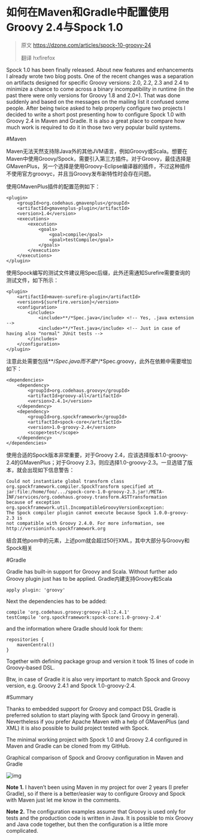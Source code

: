 如何在Maven和Gradle中配置使用Groovy 2.4与Spock 1.0
======================================================================

>原文 https://dzone.com/articles/spock-10-groovy-24
>
>翻译 hxfirefox

Spock 1.0 has been finally released. About new features and enhancements I already wrote two blog posts. One of the recent changes was a separation on artifacts designed for specific Groovy versions: 2.0, 2.2, 2.3 and 2.4 to minimize a chance to come across a binary incompatibility in runtime (in the past there were only versions for Groovy 1.8 and 2.0+). That was done suddenly and based on the messages on the mailing list it confused some people. After being twice asked to help properly configure two projects I decided to write a short post presenting how to configure Spock 1.0 with Groovy 2.4 in Maven and Gradle. It is also a great place to compare how much work is required to do it in those two very popular build systems.

#Maven

Maven无法天然支持除Java外的其他JVM语言，例如Groovy或Scala。想要在Maven中使用Groovy/Spock，需要引入第三方插件。对于Groovy，最佳选择是GMavenPlus，另一个选择是使用Groovy-Eclipse编译器的插件，不过这种插件不使用官方groovyc，并且当Groovy发布新特性时会存在问题。

使用GMavenPlus插件的配置范例如下：

```
<plugin>
    <groupId>org.codehaus.gmavenplus</groupId>
    <artifactId>gmavenplus-plugin</artifactId>
    <version>1.4</version>
    <executions>
        <execution>
            <goals>
                <goal>compile</goal>
                <goal>testCompile</goal>
            </goals>
        </execution>
    </executions>
</plugin>
```
使用Spock编写的测试文件建议用Spec后缀，此外还需通知Surefire需要查询的测试文件，如下所示：

```
<plugin>
    <artifactId>maven-surefire-plugin</artifactId>
    <version>${surefire.version}</version>
    <configuration>
        <includes>
            <include>**/*Spec.java</include> <!-- Yes, .java extension -->
            <include>**/*Test.java</include> <!-- Just in case of having also "normal" JUnit tests -->
        </includes>
    </configuration>
</plugin>
```
注意此处需要包括**/*Spec.java而不是**/*Spec.groovy，此外在依赖中需要增加如下：

```
<dependencies>
    <dependency>
        <groupId>org.codehaus.groovy</groupId>
        <artifactId>groovy-all</artifactId>
        <version>2.4.1</version>
    </dependency>
    <dependency>
        <groupId>org.spockframework</groupId>
        <artifactId>spock-core</artifactId>
        <version>1.0-groovy-2.4</version>
        <scope>test</scope>
    </dependency>
</dependencies>
```
使用合适的Spock版本非常重要，对于Groovy 2.4，应该选择版本1.0-groovy-2.4的GMavenPlus；对于Groovy 2.3，则应选择1.0-groovy-2.3。一旦选错了版本，就会出现如下信息警告：

```
Could not instantiate global transform class
org.spockframework.compiler.SpockTransform specified at
jar:file:/home/foo/.../spock-core-1.0-groovy-2.3.jar!/META-INF/services/org.codehaus.groovy.transform.ASTTransformation
because of exception
org.spockframework.util.IncompatibleGroovyVersionException:
The Spock compiler plugin cannot execute because Spock 1.0.0-groovy-2.3 is
not compatible with Groovy 2.4.0. For more information, see
http://versioninfo.spockframework.org
```
结合其他pom中的元素，上述pom就会超过50行XML，其中大部分与Groovy和Spock相关

#Gradle

Gradle has built-in support for Groovy and Scala. Without further ado Groovy plugin just has to be applied.
Gradle内建支持Groovy和Scala

```
apply plugin: 'groovy'
```
Next the dependencies has to be added:

```
compile 'org.codehaus.groovy:groovy-all:2.4.1'
testCompile 'org.spockframework:spock-core:1.0-groovy-2.4'
```
and the information where Gradle should look for them:

```
repositories {
    mavenCentral()
}
```
Together with defining package group and version it took 15 lines of code in Groovy-based DSL.

Btw, in case of Gradle it is also very important to match Spock and Groovy version, e.g. Groovy 2.4.1 and Spock 1.0-groovy-2.4.

#Summary

Thanks to embedded support for Groovy and compact DSL Gradle is preferred solution to start playing with Spock (and Groovy in general). Nevertheless if you prefer Apache Maven with a help of GMavenPlus (and XML) it is also possible to build project tested with Spock.

The minimal working project with Spock 1.0 and Groovy 2.4 configured in Maven and Gradle can be cloned from my GitHub.

Graphical comparison of Spock and Groovy configuration in Maven and Gradle

![img](https://solidsoft.files.wordpress.com/2015/03/spock-groovy-maven-gradle.png)

**Note 1.** I haven’t been using Maven in my project for over 2 years (I prefer Gradle), so if there is a better/easier way to configure Groovy and Spock with Maven just let me know in the comments.

**Note 2.** The configuration examples assume that Groovy is used only for tests and the production code is written in Java. It is possible to mix Groovy and Java code together, but then the configuration is a little more complicated.
